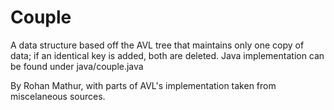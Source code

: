 Couple
======

A data structure based off the AVL tree that maintains only one copy of data; if an identical key is added, both are deleted.
Java implementation can be found under java/couple.java

By Rohan Mathur, with parts of AVL's implementation taken from miscelaneous sources.